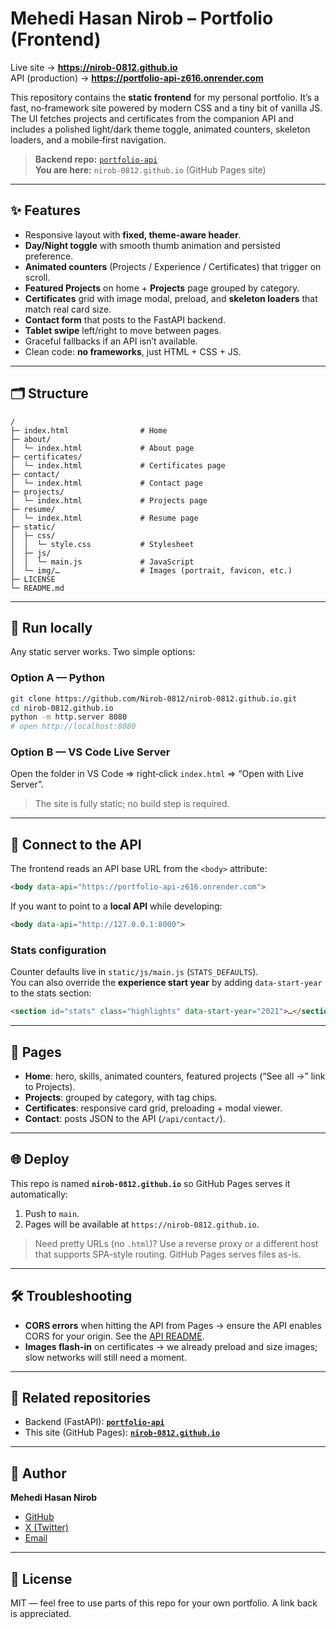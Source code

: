 
# Mehedi Hasan Nirob – Portfolio (Frontend)

Live site → **https://nirob-0812.github.io**  
API (production) → **https://portfolio-api-z616.onrender.com**

This repository contains the **static frontend** for my personal portfolio. It’s a fast, no‑framework site powered by modern CSS and a tiny bit of vanilla JS. The UI fetches projects and certificates from the companion API and includes a polished light/dark theme toggle, animated counters, skeleton loaders, and a mobile‑first navigation.

> **Backend repo:** [`portfolio-api`](https://github.com/Nirob-0812/portfolio-api)  
> **You are here:** `nirob-0812.github.io` (GitHub Pages site)

---

## ✨ Features

- Responsive layout with **fixed, theme-aware header**.
- **Day/Night toggle** with smooth thumb animation and persisted preference.
- **Animated counters** (Projects / Experience / Certificates) that trigger on scroll.
- **Featured Projects** on home + **Projects** page grouped by category.
- **Certificates** grid with image modal, preload, and **skeleton loaders** that match real card size.
- **Contact form** that posts to the FastAPI backend.
- **Tablet swipe** left/right to move between pages.
- Graceful fallbacks if an API isn’t available.
- Clean code: **no frameworks**, just HTML + CSS + JS.

---

## 🗂 Structure

```
/
├─ index.html                # Home
├─ about/
│  └─ index.html             # About page
├─ certificates/
│  └─ index.html             # Certificates page
├─ contact/
│  └─ index.html             # Contact page
├─ projects/
│  └─ index.html             # Projects page
├─ resume/
│  └─ index.html             # Resume page
├─ static/
│  ├─ css/
│  │  └─ style.css           # Stylesheet
│  ├─ js/
│  │  └─ main.js             # JavaScript
│  └─ img/…                  # Images (portrait, favicon, etc.)
├─ LICENSE
└─ README.md

```

---

## 🚀 Run locally

Any static server works. Two simple options:

### Option A — Python
```bash
git clone https://github.com/Nirob-0812/nirob-0812.github.io.git
cd nirob-0812.github.io
python -m http.server 8080
# open http://localhost:8080
```

### Option B — VS Code Live Server
Open the folder in VS Code ⇒ right‑click `index.html` ⇒ “Open with Live Server”.

> The site is fully static; no build step is required.

---

## 🔌 Connect to the API

The frontend reads an API base URL from the `<body>` attribute:
```html
<body data-api="https://portfolio-api-z616.onrender.com">
```
If you want to point to a **local API** while developing:

```html
<body data-api="http://127.0.0.1:8000">
```

### Stats configuration
Counter defaults live in `static/js/main.js` (`STATS_DEFAULTS`).  
You can also override the **experience start year** by adding `data-start-year` to the stats section:
```html
<section id="stats" class="highlights" data-start-year="2021">…</section>
```

---

## 🧩 Pages

- **Home**: hero, skills, animated counters, featured projects (“See all →” link to Projects).
- **Projects**: grouped by category, with tag chips.
- **Certificates**: responsive card grid, preloading + modal viewer.
- **Contact**: posts JSON to the API (`/api/contact/`).

---

## 🌐 Deploy

This repo is named **`nirob-0812.github.io`** so GitHub Pages serves it automatically:
1. Push to `main`.
2. Pages will be available at `https://nirob-0812.github.io`.

> Need pretty URLs (no `.html`)? Use a reverse proxy or a different host that supports SPA-style routing. GitHub Pages serves files as-is.

---

## 🛠 Troubleshooting

- **CORS errors** when hitting the API from Pages → ensure the API enables CORS for your origin. See the [API README](https://github.com/Nirob-0812/portfolio-api#enable-cors).
- **Images flash-in** on certificates → we already preload and size images; slow networks will still need a moment.

---

## 🔗 Related repositories

- Backend (FastAPI): **[`portfolio-api`](https://github.com/Nirob-0812/portfolio-api)**
- This site (GitHub Pages): **[`nirob-0812.github.io`](https://github.com/Nirob-0812/nirob-0812.github.io)**

---

## 👤 Author

**Mehedi Hasan Nirob**  

- [GitHub](https://github.com/Nirob-0812)  
- [X (Twitter)](https://x.com/mhnirob0812)  
- [Email](mailto:mehedihasannirobcsediu@gmail.com)  

---

## 📝 License

MIT — feel free to use parts of this repo for your own portfolio. A link back is appreciated.
